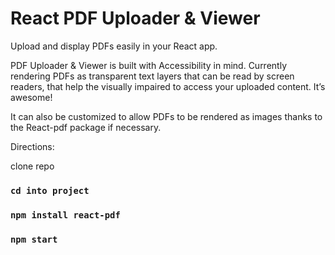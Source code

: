 # React PDF Uploader & Viewer 

Upload and display PDFs easily in your React app. 

PDF Uploader & Viewer is built with Accessibility in mind. Currently rendering PDFs as transparent text layers that can be read by screen readers, that help the visually impaired to access your uploaded content. It’s awesome!

It can also be customized to allow PDFs to be rendered as images thanks to the React-pdf package if necessary.


Directions:

clone repo
### `cd into project`
### `npm install react-pdf`
### `npm start`
